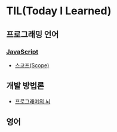# TIL(Today I Learned)

## 프로그래밍 언어

### [JavaScript](https://github.com/5nam/TIL/tree/master/JavaScript)

* [스코프(Scope)](https://github.com/5nam/TIL/tree/master/JavaScript/%EC%8A%A4%EC%BD%94%ED%94%84(Scope))

## 개발 방법론

* [프로그래머의 뇌](https://github.com/5nam/TIL/tree/master/%EA%B0%9C%EB%B0%9C%EB%B0%A9%EB%B2%95%EB%A1%A0/%ED%94%84%EB%A1%9C%EA%B7%B8%EB%9E%98%EB%A8%B8%EC%9D%98%20%EB%87%8C(The%20Programmer's%20Brain)) 

## 영어
